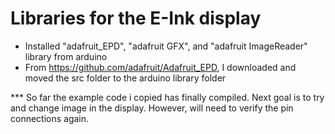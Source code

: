 # Libraries for the E-Ink display
- Installed "adafruit_EPD", "adafruit GFX", and "adafruit ImageReader" library from arduino
- From https://github.com/adafruit/Adafruit_EPD, I downloaded and moved the src folder to the arduino library folder

*** So far the example code i copied has finally compiled. Next goal is to try and change image in the display. However, will need to verify the pin connections again.
